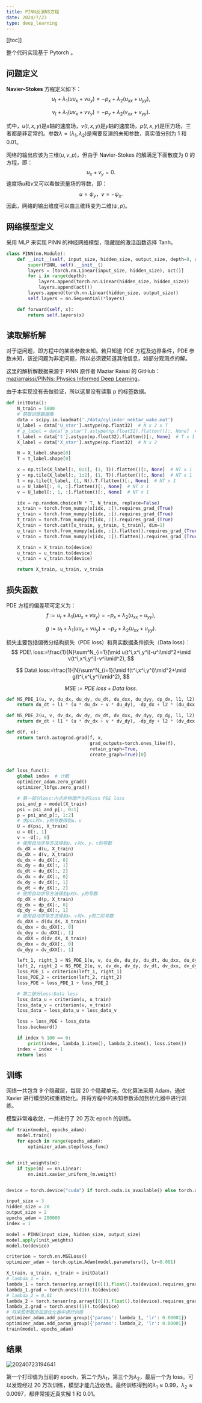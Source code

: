 ```yaml
---
title: PINN反演NS方程
date: 2024/7/23
type: deep_learning
---
```


[[toc]]

整个代码实现基于 Pytorch 。

## 问题定义

**Navier-Stokes** 方程定义如下：
$$
u_t+\lambda_1(uu_x+vu_y)=-p_x+\lambda_2(u_{xx}+u_{yy}),
$$

$$
v_t+\lambda_1(uv_x+vv_y)=-p_y+\lambda_2(v_{xx}+v_{yy}).
$$

式中，$u(t,x,y)$是$x$轴的速度场，$v(t,x,y)$是$y$轴的速度场，$p(t,x,y)$是压力场，三者都是非定常的。参数$\lambda=(\lambda_1,\lambda_2)$是需要反演的未知参数，真实值分别为 $1$ 和 $0.01$。

网络的输出应该为三维$(u,v,p)$，但由于 Navier-Stokes 的解满足下面散度为 0 的方程，即：
$$
u_x+v_y=0.
$$
速度场$u$和$v$又可以看做流量场的导数，即：
$$
u=\psi_y，v=-\psi_x.
$$
因此，网络的输出维度可以由三维转变为二维$(\psi,p)$。

## 网络模型定义

采用 MLP 来实现 PINN 的神经网络模型，隐藏层的激活函数选择 Tanh。

```python
class PINN(nn.Module):
    def __init__(self, input_size, hidden_size, output_size, depth=8, act=nn.Tanh):
        super(PINN, self).__init__()
        layers = [torch.nn.Linear(input_size, hidden_size), act()]
        for i in range(depth):
            layers.append(torch.nn.Linear(hidden_size, hidden_size))
            layers.append(act())
        layers.append(torch.nn.Linear(hidden_size, output_size))
        self.layers = nn.Sequential(*layers)

    def forward(self, x):
        return self.layers(x)
```

## 读取解析解

对于逆问题，即方程中的某些参数未知。若只知道 PDE 方程及边界条件，PDE 参数未知，该逆问题为非定问题，所以必须要知道其他信息，如部分观测点的解。

这里的解析解数据来源于 PINN 原作者 Maziar Raissi 的 GitHub：[maziarraissi/PINNs: Physics Informed Deep Learning](https://github.com/maziarraissi/PINNs)。

由于本实现没有去做验证，所以这里没有读取 p 的标签数据。

```python
def initData():
    N_train = 5000
    # 获取训练数据集
    data = scipy.io.loadmat('./data/cylinder_nektar_wake.mat')
    U_label = data['U_star'].astype(np.float32)  # N x 2 x T
    # p_label = data['p_star'].astype(np.float32).flatten()[:, None]  # N x T
    t_label = data['t'].astype(np.float32).flatten()[:, None]  # T x 1
    X_label = data['X_star'].astype(np.float32)  # N x 2

    N = X_label.shape[0]
    T = t_label.shape[0]

    x = np.tile(X_label[:, 0:1], (1, T)).flatten()[:, None]  # NT x 1
    y = np.tile(X_label[:, 1:2], (1, T)).flatten()[:, None]  # NT x 1
    t = np.tile(t_label, (1, N)).T.flatten()[:, None]  # NT x 1
    u = U_label[:, 0, :].flatten()[:, None]  # NT x 1
    v = U_label[:, 1, :].flatten()[:, None]  # NT x 1

    idx = np.random.choice(N * T, N_train, replace=False)
    x_train = torch.from_numpy(x[idx, :]).requires_grad_(True)
    y_train = torch.from_numpy(y[idx, :]).requires_grad_(True)
    t_train = torch.from_numpy(t[idx, :]).requires_grad_(True)
    X_train = torch.cat([x_train, y_train, t_train], dim=1)
    u_train = torch.from_numpy(u[idx, :]).flatten().requires_grad_(True)
    v_train = torch.from_numpy(v[idx, :]).flatten().requires_grad_(True)

    X_train = X_train.to(device)
    u_train = u_train.to(device)
    v_train = v_train.to(device)

    return X_train, u_train, v_train
```

## 损失函数

PDE 方程的偏差项可定义为：
$$
f:=u_t+\lambda_1(uu_x+vu_y)=-p_x+\lambda_2(u_{xx}+u_{yy}),
$$

$$
g:=u_t+\lambda_1(uu_x+vu_y)=-p_x+\lambda_2(u_{xx}+u_{yy}).
$$

损失主要包括偏微分结构损失（PDE loss）和真实数据条件损失（Data loss）：
$$
PDE\ loss:=\frac{1}{N}\sum^N_{i=1}(\mid u(t^i,x^i,y^i)-u^i\mid^2+\mid v(t^i,x^i,y^i)-v^i\mid^2),
$$

$$
Data\ loss:=\frac{1}{N}\sum^N_{i=1}(\mid f(t^i,x^i,y^i)\mid^2+\mid g(t^i,x^i,y^i)\mid^2),
$$

$$
MSE:=PDE\ loss+Data\ loss.
$$

```python
def NS_PDE_1(u, v, du_dx, du_dy, du_dt, du_dxx, du_dyy, dp_dx, l1, l2):
    return du_dt + l1 * (u * du_dx + v * du_dy), -dp_dx + l2 * (du_dxx + du_dyy)

def NS_PDE_2(u, v, dv_dx, dv_dy, dv_dt, dv_dxx, dv_dyy, dp_dy, l1, l2):
    return dv_dt + l1 * (u * dv_dx + v * dv_dy), -dp_dy + l2 * (dv_dxx + dv_dyy)

def d(f, x):
    return torch.autograd.grad(f, x,
                               grad_outputs=torch.ones_like(f),
                               retain_graph=True,
                               create_graph=True)[0]


def loss_func():
    global index  # 计数
    optimizer_adam.zero_grad()
    optimizer_lbfgs.zero_grad()

    # 第一部分loss:内点非物理产生的loss PDE loss
    psi_and_p = model(X_train)
    psi = psi_and_p[:, 0:1]
    p = psi_and_p[:, 1:2]
    # 求psi对x、y的导数得到u、v
    U = d(psi, X_train)
    u = U[:, 1]
    v = -U[:, 0]
    # 使用自动求导方法得到u、v对x、y、t的导数
    du_dX = d(u, X_train)
    dv_dX = d(v, X_train)
    du_dx = du_dX[:, 0]
    du_dy = du_dX[:, 1]
    du_dt = du_dX[:, 2]
    dv_dx = dv_dX[:, 0]
    dv_dy = dv_dX[:, 1]
    dv_dt = dv_dX[:, 2]
    # 使用自动求导方法得到p对x、y的导数
    dp_dX = d(p, X_train)
    dp_dx = dp_dX[:, 0]
    dp_dy = dp_dX[:, 1]
    # 使用自动求导方法得到u、v对x、y的二阶导数
    du_dXX = d(du_dX, X_train)
    du_dxx = du_dXX[:, 0]
    du_dyy = du_dXX[:, 1]
    dv_dXX = d(dv_dX, X_train)
    dv_dxx = dv_dXX[:, 0]
    dv_dyy = dv_dXX[:, 1]

    left_1, right_1 = NS_PDE_1(u, v, du_dx, du_dy, du_dt, du_dxx, du_dyy, dp_dx, lambda_1, lambda_2)
    left_2, right_2 = NS_PDE_2(u, v, dv_dx, dv_dy, dv_dt, dv_dxx, dv_dyy, dp_dy, lambda_1, lambda_2)
    loss_PDE_1 = criterion(left_1, right_1)
    loss_PDE_2 = criterion(left_2, right_2)
    loss_PDE = loss_PDE_1 + loss_PDE_2

    # 第二部分loss:Data loss
    loss_data_u = criterion(u, u_train)
    loss_data_v = criterion(v, v_train)
    loss_data = loss_data_u + loss_data_v

    loss = loss_PDE + loss_data
    loss.backward()

    if index % 100 == 0:
        print(index, lambda_1.item(), lambda_2.item(), loss.item())
    index = index + 1
    return loss
```

## 训练

网络一共包含 9 个隐藏层，每层 20 个隐藏单元。优化算法采用 Adam，通过 Xavier 进行模型的权重初始化。并将方程中的未知参数添加到优化器中进行训练。

模型非常难收敛，一共进行了 20 万次 epoch 的训练。

```python
def train(model, epochs_adam):
    model.train()
    for epoch in range(epochs_adam):
        optimizer_adam.step(loss_func)


def init_weights(m):
    if type(m) == nn.Linear:
        nn.init.xavier_uniform_(m.weight)


device = torch.device("cuda") if torch.cuda.is_available() else torch.device("cpu")

input_size = 3
hidden_size = 20
output_size = 2
epochs_adam = 200000
index = 1

model = PINN(input_size, hidden_size, output_size)
model.apply(init_weights)
model.to(device)

criterion = torch.nn.MSELoss()
optimizer_adam = torch.optim.Adam(model.parameters(), lr=0.001)

X_train, u_train, v_train = initData()
# lambda_1 = 1
lambda_1 = torch.tensor(np.array([0])).float().to(device).requires_grad_(True)
lambda_1.grad = torch.ones((1)).to(device)
# lambda_2 = 0.01
lambda_2 = torch.tensor(np.array([0])).float().to(device).requires_grad_(True)
lambda_2.grad = torch.ones((1)).to(device)
# 将未知参数添加进优化器中进行训练
optimizer_adam.add_param_group({'params': lambda_1, 'lr': 0.00001})
optimizer_adam.add_param_group({'params': lambda_2, 'lr': 0.00001})
train(model, epochs_adam)
```

## 结果

![20240723194641](./20240723194641.png)

第一个打印值为当前的 epoch，第二个为$\lambda_1$，第三个为$\lambda_2$，最后一个为 loss。可以发现经过 20 万次训练，模型才能几近收敛。最终训练得到的$\lambda_1\approx0.99$，$\lambda_2\approx0.0097$，都非常接近真实解 $1$ 和 $0.01$。
